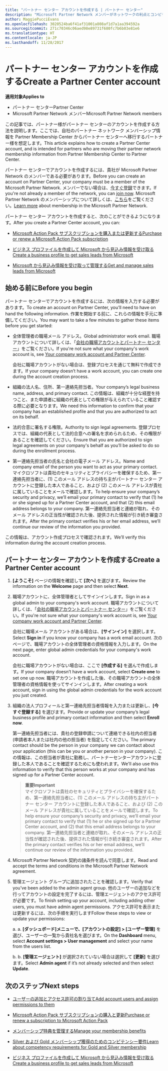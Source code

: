 ```yaml
---
title: "パートナー センター アカウントを作成する | パートナー センター"
description: "Microsoft Partner Network メンバーがネットワークの利点とコンピテンシーを管理してビジネス プロファイルを作成するには、パートナー センター アカウントを作成する必要があります。"
author: MaggiePucciEvans
ms.openlocfilehash: 3020524ba6f41af31001a808af1d7a1aa394592a
ms.sourcegitcommit: 271c70346c06aed98e89731f680fc7b6b03e81e6
ms.translationtype: HT
ms.contentlocale: ja-JP
ms.lasthandoff: 11/28/2017
---
```

# <a name="create-a-partner-center-account"></a><span data-ttu-id="5f49f-103">パートナー センター アカウントを作成する</span><span class="sxs-lookup"><span data-stu-id="5f49f-103">Create a Partner Center account</span></span>

**<span data-ttu-id="5f49f-104">適用対象</span><span class="sxs-lookup"><span data-stu-id="5f49f-104">Applies to</span></span>**

-   <span data-ttu-id="5f49f-105">パートナー センター</span><span class="sxs-lookup"><span data-stu-id="5f49f-105">Partner Center</span></span>
-   <span data-ttu-id="5f49f-106">Microsoft Partner Network メンバー</span><span class="sxs-lookup"><span data-stu-id="5f49f-106">Microsoft Partner Network members</span></span>


<span data-ttu-id="5f49f-107">この記事では、パートナー様がパートナー センターのアカウントを作成する方法を説明します。ここでは、自社のパートナー ネットワーク メンバーシップ情報を Partner Membership Center からパートナー センターへ移行するパートナー様を想定します。</span><span class="sxs-lookup"><span data-stu-id="5f49f-107">This article explains how to create a Partner Center account, and is intended for partners who are moving their partner network membership information from Partner Membership Center to Partner Center.</span></span> 

<span data-ttu-id="5f49f-108">パートナー センターでアカウントを作成するには、貴社が Microsoft Partner Network のメンバーである必要があります。</span><span class="sxs-lookup"><span data-stu-id="5f49f-108">Before you can create an account on Partner Center, your company must be a member of the Microsoft Partner Network.</span></span> <span data-ttu-id="5f49f-109">メンバーでない場合は、[今すぐ登録](https://partners.microsoft.com/PartnerProgram/simplifiedenrollment.aspx)できます。</span><span class="sxs-lookup"><span data-stu-id="5f49f-109">If you're not already a member of the network, you can [join now](https://partners.microsoft.com/PartnerProgram/simplifiedenrollment.aspx).</span></span> <span data-ttu-id="5f49f-110">Microsoft Partner Network のメンバーシップについて詳しくは、[こちら](https://partner.microsoft.com/membership)をご覧ください。</span><span class="sxs-lookup"><span data-stu-id="5f49f-110">[Learn more](https://partner.microsoft.com/membership) about membership in the Microsoft Partner Network.</span></span>  

<span data-ttu-id="5f49f-111">パートナー センター アカウントを作成すると、次のことができるようになります。</span><span class="sxs-lookup"><span data-stu-id="5f49f-111">After you create a Partner Center account, you can:</span></span>

-   [<span data-ttu-id="5f49f-112">Microsoft Action Pack サブスクリプションを購入または更新する</span><span class="sxs-lookup"><span data-stu-id="5f49f-112">Purchase or renew a Microsoft Action Pack subscription</span></span>](mpn-get-action-pack.md)

-   [<span data-ttu-id="5f49f-113">ビジネス プロファイルを作成して Microsoft から見込み情報を受け取る</span><span class="sxs-lookup"><span data-stu-id="5f49f-113">Create a business profile to get sales leads from Microsoft</span></span>](create-a-marketing-profile.md)

-   [<span data-ttu-id="5f49f-114">Microsoft から見込み情報を受け取って管理する</span><span class="sxs-lookup"><span data-stu-id="5f49f-114">Get and manage sales leads from Microsoft</span></span>](responding-to-referrals.md)

## <a name="before-you-begin"></a><span data-ttu-id="5f49f-115">始める前に</span><span class="sxs-lookup"><span data-stu-id="5f49f-115">Before you begin</span></span>

<span data-ttu-id="5f49f-116">パートナー センターでアカウントを作成するには、次の情報を入力する必要があります。</span><span class="sxs-lookup"><span data-stu-id="5f49f-116">To create an account on Partner Center, you’ll need to have on hand the following information.</span></span> <span data-ttu-id="5f49f-117">作業を開始する前に、これらの情報を手元に準備してください。</span><span class="sxs-lookup"><span data-stu-id="5f49f-117">You may want to take a few minutes to gather these items before you get started:</span></span>

-   <span data-ttu-id="5f49f-118">全体管理者の職場メール アドレス。</span><span class="sxs-lookup"><span data-stu-id="5f49f-118">Global administrator work email.</span></span> <span data-ttu-id="5f49f-119">職場アカウントについて詳しくは、「[会社の職場アカウントとパートナー センター](azure-active-directory-tenants-and-partner-center.md)」をご覧ください。</span><span class="sxs-lookup"><span data-stu-id="5f49f-119">If you're not sure what your company's work account is, see [Your company work account and Partner Center](azure-active-directory-tenants-and-partner-center.md).</span></span>

    <span data-ttu-id="5f49f-120">会社に職場アカウントがない場合は、登録プロセスを通じて無料で作成できます。</span><span class="sxs-lookup"><span data-stu-id="5f49f-120">If your company doesn’t have a work account, you can create one during the account creation process.</span></span> 

-   <span data-ttu-id="5f49f-121">組織の法人名、住所、第一連絡先担当者。</span><span class="sxs-lookup"><span data-stu-id="5f49f-121">Your company’s legal business name, address, and primary contact.</span></span> <span data-ttu-id="5f49f-122">この情報は、組織が十分な経歴を持つこと、また申請者に組織の代表としての権限が与えられていること確認する際に必要となります。</span><span class="sxs-lookup"><span data-stu-id="5f49f-122">We need this information to confirm that your company has an established profile and that you are authorized to act on its behalf.</span></span> 

-   <span data-ttu-id="5f49f-123">法的合意に署名する権限。</span><span class="sxs-lookup"><span data-stu-id="5f49f-123">Authority to sign legal agreements.</span></span> <span data-ttu-id="5f49f-124">登録プロセスでは、組織の代表として法的合意への署名を求められるため、その権限があることを確認してください。</span><span class="sxs-lookup"><span data-stu-id="5f49f-124">Ensure that you are authorized to sign legal agreements on your company's behalf as you’ll be asked to do so during the enrollment process.</span></span>

-   <span data-ttu-id="5f49f-125">第一連絡先担当者の氏名と会社の電子メール アドレス。</span><span class="sxs-lookup"><span data-stu-id="5f49f-125">Name and company email of the person you want to act as your primary contact.</span></span> <span data-ttu-id="5f49f-126">マイクロソフトは貴社のセキュリティとプライバシーを確保するため、第一連絡先担当者に、(1) このメール アドレスの持ち主がパートナー センター アカウントに登録した本人であること、および (2) このメール アドレスが貴社に属していることをメールで確認します。</span><span class="sxs-lookup"><span data-stu-id="5f49f-126">To help ensure your company’s security and privacy, we’ll email your primary contact to verify that (1) he or she signed up for a Partner Center account, and that (2) this email address belongs to your company.</span></span> <span data-ttu-id="5f49f-127">第一連絡先担当者と連絡が取れ、そのメール アドレスの正当性が確認された後、提供された情報が引き続き審査されます。</span><span class="sxs-lookup"><span data-stu-id="5f49f-127">After the primary contact verifies his or her email address, we’ll continue our review of the information you provided.</span></span>

<span data-ttu-id="5f49f-128">この情報は、アカウント作成プロセスで確認されます。</span><span class="sxs-lookup"><span data-stu-id="5f49f-128">We’ll verify this information during the account creation process.</span></span> 
 
## <a name="create-a-partner-center-account"></a><span data-ttu-id="5f49f-129">パートナー センター アカウントを作成する</span><span class="sxs-lookup"><span data-stu-id="5f49f-129">Create a Partner Center account</span></span>

1.  <span data-ttu-id="5f49f-130">**[ようこそ]** ページの情報を確認して **[次へ]** を選びます。</span><span class="sxs-lookup"><span data-stu-id="5f49f-130">Review the information on the **Welcome** page and then select **Next**.</span></span>

2.  <span data-ttu-id="5f49f-131">職場アカウントに、全体管理者としてサインインします。</span><span class="sxs-lookup"><span data-stu-id="5f49f-131">Sign in as a global admin to your company's work account.</span></span> <span data-ttu-id="5f49f-132">職場アカウントについて詳しくは、「[会社の職場アカウントとパートナー センター](azure-active-directory-tenants-and-partner-center.md)」をご覧ください。</span><span class="sxs-lookup"><span data-stu-id="5f49f-132">If you're not sure what your company's work account is, see [Your company work account and Partner Center](azure-active-directory-tenants-and-partner-center.md).</span></span>

    <span data-ttu-id="5f49f-133">会社に職場メール アカウントがある場合は、**[サインイン]** を選択します。</span><span class="sxs-lookup"><span data-stu-id="5f49f-133">Select **Sign in** if you know your company has a work email account.</span></span> <span data-ttu-id="5f49f-134">次のページで、職場アカウントの全体管理者の資格情報を入力します。</span><span class="sxs-lookup"><span data-stu-id="5f49f-134">On the next page, enter global admin credentials for your company's work account.</span></span> 

    <span data-ttu-id="5f49f-135">会社に職場アカウントがない場合は、ここで **[作成する]** を選んで作成します。</span><span class="sxs-lookup"><span data-stu-id="5f49f-135">If your company doesn’t have a work account, select **Create one** to set one up now.</span></span> <span data-ttu-id="5f49f-136">職場アカウントを作成した後、その職場アカウントの全体管理者の資格情報を使ってサインインします。</span><span class="sxs-lookup"><span data-stu-id="5f49f-136">After creating a work account, sign in using the global admin credentials for the work account you just created.</span></span>

3.  <span data-ttu-id="5f49f-137">組織の法人プロフィールと第一連絡先担当者情報を入力または更新し、**[今すぐ登録する]** を選びます。</span><span class="sxs-lookup"><span data-stu-id="5f49f-137">Provide or update your company’s legal business profile and primary contact information and then select **Enroll now**.</span></span> 

    <span data-ttu-id="5f49f-138">第一連絡先担当者には、貴社の登録申請について連絡できる社内の担当者 (申請者本人または社内の他の担当者) を指定してください。</span><span class="sxs-lookup"><span data-stu-id="5f49f-138">The primary contact should be the person in your company we can contact about your application (this can be you or another person in your company).</span></span> <span data-ttu-id="5f49f-139">この情報は、この担当者が貴社に勤務し、パートナーセンターアカウントに登録した本人であることを確認するためにも使われます。</span><span class="sxs-lookup"><span data-stu-id="5f49f-139">We'll also use this information to verify that this person works at your company and has signed up for a Partner Center account.</span></span>

    >**<span data-ttu-id="5f49f-140">重要</span><span class="sxs-lookup"><span data-stu-id="5f49f-140">Important</span></span>**<br> <span data-ttu-id="5f49f-141">マイクロソフトは貴社のセキュリティとプライバシーを確保するため、第一連絡先担当者に、(1) このメール アドレスの持ち主がパートナー センター アカウントに登録した本人であること、および (2) このメール アドレスが貴社に属していることをメールで確認します。</span><span class="sxs-lookup"><span data-stu-id="5f49f-141">To help ensure your company’s security and privacy, we’ll email your primary contact to verify that (1) he or she signed up for a Partner Center account, and (2) that this email address belongs to your company.</span></span> <span data-ttu-id="5f49f-142">第一連絡先担当者と連絡が取れ、そのメール アドレスの正当性が確認された後、提供された情報が引き続き審査されます。</span><span class="sxs-lookup"><span data-stu-id="5f49f-142">After the primary contact verifies his or her email address, we’ll continue our review of the information you provided.</span></span>

4.  <span data-ttu-id="5f49f-143">Microsoft Partner Network 契約の諸条件を読んで同意します。</span><span class="sxs-lookup"><span data-stu-id="5f49f-143">Read and accept the terms and conditions in the Microsoft Partner Network agreement.</span></span> 

5.  <span data-ttu-id="5f49f-144">管理エージェント グループに追加されたことを確認します。</span><span class="sxs-lookup"><span data-stu-id="5f49f-144">Verify that you’ve been added to the admin agent group.</span></span> <span data-ttu-id="5f49f-145">他のユーザーの追加などを行ってアカウントの設定を完了するには、管理エージェントのアクセス許可が必要です。</span><span class="sxs-lookup"><span data-stu-id="5f49f-145">To finish setting up your account, including adding other users, you must have admin agent permissions.</span></span> <span data-ttu-id="5f49f-146">アクセス許可を表示または更新するには、次の手順を実行します</span><span class="sxs-lookup"><span data-stu-id="5f49f-146">Follow these steps to view or update your permissions:</span></span>

    <span data-ttu-id="5f49f-147">a. </span><span class="sxs-lookup"><span data-stu-id="5f49f-147">a.</span></span> <span data-ttu-id="5f49f-148">**[ダッシュボード]**メニューで、**[アカウントの設定] > [ユーザー管理]** を選び、ユーザーの一覧から貴社名を選びます。</span><span class="sxs-lookup"><span data-stu-id="5f49f-148">On the **Dashboard** menu, select **Account settings > User management** and select your name from the users list.</span></span> 

    <span data-ttu-id="5f49f-149">b. </span><span class="sxs-lookup"><span data-stu-id="5f49f-149">b.</span></span> <span data-ttu-id="5f49f-150">**[管理エージェント]** が選択されていない場合は選択して **[更新]** を選びます。</span><span class="sxs-lookup"><span data-stu-id="5f49f-150">Select **Admin agent** if it’s not already selected and then select **Update**.</span></span> 

## <a name="next-steps"></a><span data-ttu-id="5f49f-151">次のステップ</span><span class="sxs-lookup"><span data-stu-id="5f49f-151">Next steps</span></span>

-   [<span data-ttu-id="5f49f-152">ユーザーの追加とアクセス許可の割り当て</span><span class="sxs-lookup"><span data-stu-id="5f49f-152">Add account users and assign permissions to them</span></span>](create-user-accounts-and-set-permissions.md)

-   [<span data-ttu-id="5f49f-153">Microsoft Action Pack サブスクリプションの購入と更新</span><span class="sxs-lookup"><span data-stu-id="5f49f-153">Purchase or renew a subscription to Microsoft Action Pack</span></span>](mpn-get-action-pack.md)

-   [<span data-ttu-id="5f49f-154">メンバーシップ特典を管理する</span><span class="sxs-lookup"><span data-stu-id="5f49f-154">Manage your membership benefits</span></span>](manage-your-partner-network-benefits.md)

-   [<span data-ttu-id="5f49f-155">Silver および Gold メンバーシップ獲得のためのコンピテンシー要件</span><span class="sxs-lookup"><span data-stu-id="5f49f-155">Learn about competency requirements for Gold and Silver membership</span></span>](learn-about-competencies.md)

-   [<span data-ttu-id="5f49f-156">ビジネス プロファイルを作成して Microsoft から見込み情報を受け取る</span><span class="sxs-lookup"><span data-stu-id="5f49f-156">Create a business profile to get sales leads from Microsoft</span></span>](create-a-marketing-profile.md)